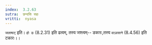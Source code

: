 ```yaml
---
index:  3.2.63
sutra:  छन्दसि सहः
vritti:  nyasa
---
```


`जलाषाट्` इति। `हो ढः` (8.2.31) इति ढत्वम्, तस्य जश्त्वम्-- डकारः,तस्य `वाऽवसाने` (8.4.56) इति टकारः।।


